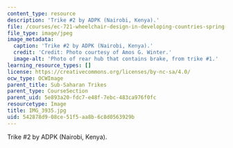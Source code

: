 ```yaml
---
content_type: resource
description: 'Trike #2 by ADPK (Nairobi, Kenya).'
file: /courses/ec-721-wheelchair-design-in-developing-countries-spring-2009/542878d908ce51f5aa8b6c8d0563929b_IMG_3935.jpg
file_type: image/jpeg
image_metadata:
  caption: 'Trike #2 by ADPK (Nairobi, Kenya).'
  credit: 'Credit: Photo courtesy of Amos G. Winter.'
  image-alt: 'Photo of rear hub that contains brake, from trike #1.'
learning_resource_types: []
license: https://creativecommons.org/licenses/by-nc-sa/4.0/
ocw_type: OCWImage
parent_title: Sub-Saharan Trikes
parent_type: CourseSection
parent_uid: 5e893a20-fdc7-e48f-7ebc-483ca976f0fc
resourcetype: Image
title: IMG_3935.jpg
uid: 542878d9-08ce-51f5-aa8b-6c8d0563929b
---
```

Trike #2 by ADPK (Nairobi, Kenya).